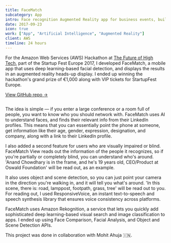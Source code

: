 ```yaml
---
title: FaceMatch
subcategory: App
intro: Face recognition Augmented Reality app for business events, built at the AWS Hackathon for StartupFest Europe.
date: 2017-09-23
icon: true
work: ["App", "Artificial Intelligence", "Augmented Reality"]
client: AWS
timeline: 24 hours
---
```


For the Amazon Web Services (AWS) Hackathon at [The Future of High Tech](http://www.thefutureofhightech.com/), part of the Startup Fest Europe 2017, I developed FaceMatch, a mobile app that uses deep learning-based facial detection, and displays the results in an augmented reality heads-up display. I ended up winning the hackathon's grand prize of €1,000 along with VIP tickets for StartupFest Europe.

[View GitHub repo &rarr;](https://github.com/AnandChowdhary/facematch)

<div class="two-images shadow">
	<div><img alt="" src="/images/projects/facematch/1.jpg"></div>
	<div><img alt="" src="/images/projects/facematch/2.jpg"></div>
</div>

The idea is simple — if you enter a large conference or a room full of people, you want to know who you should network with. FaceMatch uses AI to understand faces, and finds their relevant info from their LinkedIn profiles. This means that you can essentially point the phone at someone, get information like their age, gender, expression, designation, and company, along with a link to their LinkedIn profile.

I also added a second feature for users who are visually impaired or blind. FaceMatch View reads out the information of the people it recognizes, so if you're partially or completely blind, you can understand who's around. 'Anand Chowdhary is in the frame, and he's 19 years old, CEO/Product at Oswald Foundation' will be read out, as an example.

It also uses object and scene detection, so you can just point your camera in the direction you're walking in, and it will tell you what's around. 'In this scene, there is: road, lamppost, footpath, grass, tree' will be read out to you. For reading out, I used ResponsiveVoice, an instant text-to-speech and speech synthesis library that ensures voice consistency across platforms.

FaceMatch uses Amazon Rekognition, a service that lets you quickly add sophisticated deep learning-based visual search and image classification to apps. I ended up using Face Comparison, Facial Analysis, and Object and Scene Detection APIs.

<div class="image"><img alt="" src="/images/portfolio/facematch@2x.png"></div>

<footer>This project was done in collaboration with Mohit Ahuja 🇮🇳.</footer>